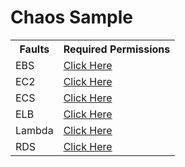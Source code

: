 # Chaos Sample

<table>
  <tr>
    <th>Faults</th>
    <th>Required Permissions</th>
  </tr>

   <tr>
    <td>EBS</td>
    <td> <a href="https://github.com/chaosnative/chaos-samples/blob/main/aws-chaos-scenarios/ebs/permissions/permissions.json"> Click Here </a></td>
  </tr>

   <tr>
    <td>EC2</td>
    <td> <a href="https://github.com/chaosnative/chaos-samples/blob/main/aws-chaos-scenarios/ec2/permissions"> Click Here </a></td>
  </tr>

   <tr>
    <td>ECS</td>
    <td> <a href="https://github.com/chaosnative/chaos-samples/blob/main/aws-chaos-scenarios/ecs/permissions"> Click Here </a></td>
  </tr>
  
  <tr>
    <td>ELB</td>
    <td> <a href="https://github.com/chaosnative/chaos-samples/blob/main/aws-chaos-scenarios/elb/permissions/permissions.json"> Click Here </a></td>
  </tr>

  <tr>
    <td>Lambda</td>
    <td> <a href="https://github.com/chaosnative/chaos-samples/blob/main/aws-chaos-scenarios/lambda/permissions/permissions.json"> Click Here </a></td>
  </tr>

  <tr>
    <td>RDS</td>
    <td> <a href="https://github.com/chaosnative/chaos-samples/blob/main/aws-chaos-scenarios/rds/permissions/permissions.json"> Click Here </a></td>
  </tr>
</table>

